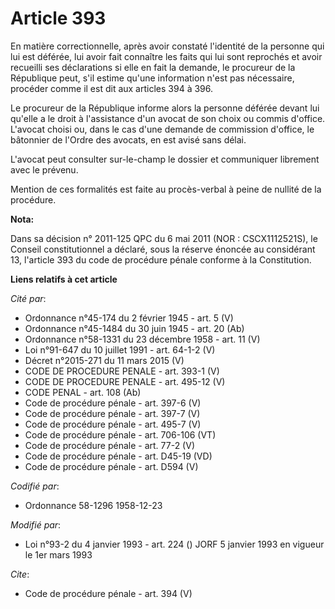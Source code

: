 # Article 393

En matière correctionnelle, après avoir constaté l'identité de la personne qui lui est déférée, lui avoir fait connaître les
faits qui lui sont reprochés et avoir recueilli ses déclarations si elle en fait la demande, le procureur de la République
peut, s'il estime qu'une information n'est pas nécessaire, procéder comme il est dit aux articles 394 à 396. 

Le procureur de la République informe alors la personne déférée devant lui qu'elle a le droit à l'assistance d'un avocat de
son choix ou commis d'office. L'avocat choisi ou, dans le cas d'une demande de commission d'office, le bâtonnier de l'Ordre
des avocats, en est avisé sans délai. 

L'avocat peut consulter sur-le-champ le dossier et communiquer librement avec le prévenu. 

Mention de ces formalités est faite au procès-verbal à peine de nullité de la procédure.

**Nota:**

Dans sa décision n° 2011-125 QPC du 6 mai 2011 (NOR : CSCX1112521S), le Conseil constitutionnel a déclaré, sous la réserve
énoncée au considérant 13, l'article 393 du code de procédure pénale conforme à la Constitution.

**Liens relatifs à cet article**

_Cité par_:

  - Ordonnance n°45-174 du 2 février 1945 - art. 5 (V)
  - Ordonnance n°45-1484 du 30 juin 1945 - art. 20 (Ab)
  - Ordonnance n°58-1331 du 23 décembre 1958 - art. 11 (V)
  - Loi n°91-647 du 10 juillet 1991 - art. 64-1-2 (V)
  - Décret n°2015-271 du 11 mars 2015 (V)
  - CODE DE PROCEDURE PENALE - art. 393-1 (V)
  - CODE DE PROCEDURE PENALE - art. 495-12 (V)
  - CODE PENAL - art. 108 (Ab)
  - Code de procédure pénale - art. 397-6 (V)
  - Code de procédure pénale - art. 397-7 (V)
  - Code de procédure pénale - art. 495-7 (V)
  - Code de procédure pénale - art. 706-106 (VT)
  - Code de procédure pénale - art. 77-2 (V)
  - Code de procédure pénale - art. D45-19 (VD)
  - Code de procédure pénale - art. D594 (V)

_Codifié par_:

  - Ordonnance 58-1296 1958-12-23

_Modifié par_:

  - Loi n°93-2 du 4 janvier 1993 - art. 224 () JORF 5 janvier 1993 en vigueur le 1er mars 1993

_Cite_:

  - Code de procédure pénale - art. 394 (V)
